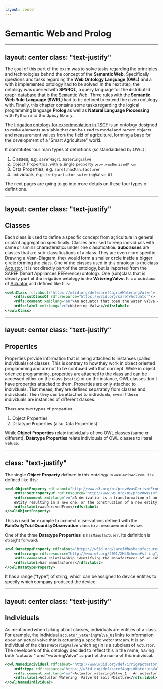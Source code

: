 ```yaml
---
layout: center
---
```


# Semantic Web and Prolog

---
layout: center
class: "text-justify"
---

The goal of this part of the exam was to solve tasks regarding the principles
and technologies behind the concept of the **Semantic Web**. Specifically questions and
tasks regarding the **Web Ontology Language (OWL)** and a with it implemented ontology
had to be solved. In the next step, the ontology was queried with **SPARQL**, a query 
language for the distributed graph database that is the Semantic Web. Three rules
with the **Semantic Web Rule Language (SWRL)** had to be defined to extend
the given ontology with. Finally, this chapter contains some tasks regarding the
logical programming language **Prolog** as well as **Natural Language Processing** with
Python and the Spacy library.

The [Irrigation ontology for experimentation in TSCF](https://irstea.github.io/irrig/OnToology/ontology/irrig.owl/documentation/index-en.html#https://w3id.org/def/saref4agri#WateringValve)
is an ontology designed to make elements available that can be used to model
and record objects and measurement values from the field of agriculture, forming
a base for the development of a "Smart Agriculture" world.

It constitutes four main types of definitions (so standardised by OWL):
1. Classes, e.g. `saref4agri:WateringValve`
2. Object Properties, with a single property `prov:wasDerivedFrom`
3. Data Properties, e.g. `saref:hasManufacturer`
4. Individuals, e.g. `irrig:actuator_wateringValve_01`

The next pages are going to go into more details on these four types of definitions.

---
layout: center
class: "text-justify"
---

## Classes

Each class is used to define a specific concept from agriculture in general or 
plant aggregation specifically. Classes are used to keep individuals with
same or similar characteristics under one classification. **Subclasses**
are classes that are sub-classifications of a class. They are even more specific.
Drawing a Venn-Diagram, they would form a smaller circle inside a bigger circle 
forming the class.
One of the classes used in this ontology is the class [Actuator](https://ontology.tno.nl/saref/#Actuator).
It is not directly part of the ontology, but is imported from the SAREF (Smart Appliances REFerence) ontology.
One (sub)class that is directly part of the irrigation ontology is the **WateringValve**. It
is a subclass of [Actuator](https://ontology.tno.nl/saref/#Actuator) and defined like this:

```xml
<owl:Class rdf:about="https://w3id.org/def/saref4agri#WateringValve">
    <rdfs:subClassOf rdf:resource="https://w3id.org/saref#Actuator"/>
    <rdfs:comment xml:lang="en">An actuator that open the water valve.</rdfs:comment>
    <rdfs:label xml:lang="en">Watering Valve</rdfs:label>
</owl:Class>
```

---
layout: center
class: "text-justify"
---

## Properties

Properties provide information that is being attached to instances (called individuals) of classes.
This is contrary to how they work in object oriented programming and are not to be confused
with that concept. While in object oriented programming, properties are attached to the
class and can be accessed either on the class (`static`) or on the instance, OWL classes
don't have properties attached to them. Properties are only attached to individuals. That means,
they are defined separately from classes and individuals. Then they can be attached to individuals,
even if these individuals are instances of different classes.

There are two types of properties:
1. Object Properties
2. Datatype Properties (also Data Properties)

While **Object Properties** relate individuals of two OWL classes (same or different),
**Datatype Properties** relate individuals of OWL classes to literal values.

---
class: "text-justify"
---

The single **Object Property** defined in this ontology is `wasDerivedFrom`. It is defined like this:

```xml
<owl:ObjectProperty rdf:about="http://www.w3.org/ns/prov#wasDerivedFrom">
    <rdfs:subPropertyOf rdf:resource="http://www.w3.org/ns/prov#wasInfluencedBy"/>
    <rdfs:comment xml:lang="en">A derivation is a transformation of an entity into another, an update of an
    entity resulting in a new one, or the construction of a new entity based on a pre-existing entity.</rdfs:comment>
    <rdfs:label>wasDerivedFrom</rdfs:label>
</owl:ObjectProperty>
```

This is used for example to connect observations defined with the **RainDailyTotalQuantityObservation**
class to a measurement device.

One of the three **Datatype Properties** is `hasManufacturer`. Its definition is straight forward:

```xml
<owl:DatatypeProperty rdf:about="https://w3id.org/saref#hasManufacturer">
    <rdfs:range rdf:resource="http://www.w3.org/2001/XMLSchema#string"/>
    <rdfs:comment>A relationship identifying the manufacturer of an entity (e.g., device)</rdfs:comment>
    <rdfs:label>has manufacturer</rdfs:label>
</owl:DatatypeProperty>
```

It has a range ("type") of string, which can be assigned to device entities to specify which company produced
the device.

---
layout: center
class: "text-justify"
---

## Individuals

As mentioned when talking about classes, individuals are entities of a class.
For example, the individual `actuator_wateringValve_01` links to information about an actual
valve that is actuating a specific water stream. It is an individual of the class
`WateringValve` which again is a subclass of `Actuator`. The developers of this ontology decided
to reflect this in the name, having both "actuator" and "wateringValve" as part of the name of this individual.

```xml
<owl:NamedIndividual rdf:about="http://www.w3id.org/def/irrig#actuator_wateringValve_1">
    <rdf:type rdf:resource="https://w3id.org/def/saref4agri#WateringValve"/>
    <rdfs:comment xml:lang="en">Actuator_wateringValve_1 - An actuator n°1 that controls the valve of water.</rdfs:comment>
    <rdfs:label>Actuator Watering  Valve 01 Soil Moisture</rdfs:label>
</owl:NamedIndividual>
```
